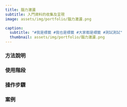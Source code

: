 ```yaml
---
title: 腦力激盪
subtitle: 入門資料的收集及呈現
image: assets/img/portfolio/腦力激盪.png

caption:
  subtitle: "#我是標籤 #我也是標籤 #大家都是標籤 #測試測試"
  thumbnail: assets/img/portfolio/腦力激盪.png
---
```

### 方法說明

### 使用階段

### 操作步驟

### 案例



